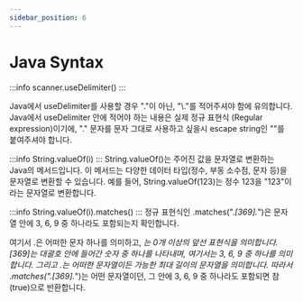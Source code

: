 ```yaml
---
sidebar_position: 6
---
```

# Java Syntax

:::info
scanner.useDelimiter()
:::


Java에서 useDelimiter를 사용할 경우 "."이 아닌, "\\."를 적어주셔야 함에 유의합니다.
Java에서 useDelimiter 안에 적어야 하는 내용은 실제 정규 표현식 (Regular expression)이기에,
"." 문자를 문자 그대로 사용하고 싶을시 escape string인 "\"를 붙여주셔야 합니다.

:::info
String.valueOf(i)
:::
String.valueOf()는 주어진 값을 문자열로 변환하는 Java의 메서드입니다.
이 메서드는 다양한 데이터 타입(정수, 부동 소수점, 문자 등)을 문자열로 변환할 수 있습니다.
예를 들어, String.valueOf(123)는 정수 123을 "123"이라는 문자열로 변환합니다.


:::info
String.valueOf(i).matches()
:::
정규 표현식인 .matches(".*[369].*")은 문자열 안에 3, 6, 9 중 하나라도 포함되는지 확인합니다.

여기서 .은 어떠한 문자 하나를 의미하고, *는 0개 이상의 앞선 표현식을 의미합니다.
[369]는 대괄호 안에 들어간 숫자 중 하나를 나타내며, 여기서는 3, 6, 9 중 하나를 의미합니다.
그리고 .*는 어떠한 문자열이든 가능한 최대 길이의 문자열을 의미합니다.
따라서 .matches(".*[369].*")는 어떤 문자열이던, 그 안에 3, 6, 9 중 하나라도 포함되면 참(true)으로 반환합니다.
